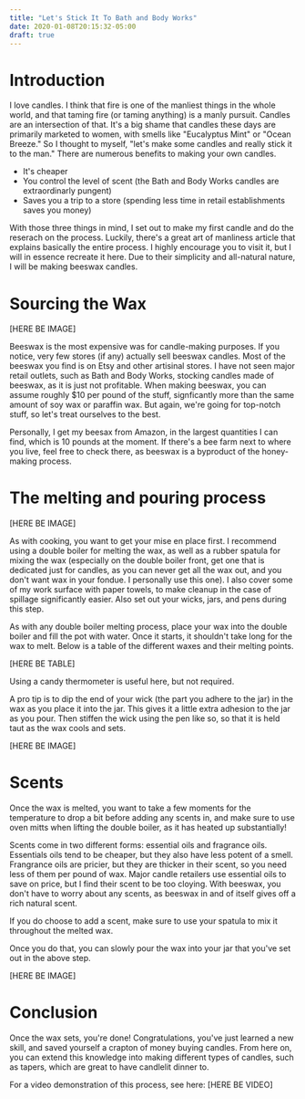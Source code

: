 ```yaml
---
title: "Let's Stick It To Bath and Body Works"
date: 2020-01-08T20:15:32-05:00
draft: true
---
```


# Introduction

I love candles. I think that fire is one of the manliest things in the whole world, and that taming fire (or taming anything) is a manly pursuit. Candles are an intersection of that. It's a big shame that candles these days are primarily marketed to women, with smells like "Eucalyptus Mint" or "Ocean Breeze." So I thought to myself, "let's make some candles and really stick it to the man." There are numerous benefits to making your own candles.

* It's cheaper
* You control the level of scent (the Bath and Body Works candles are extraordinarly pungent)
* Saves you a trip to a store (spending less time in retail establishments saves you money)

With those three things in mind, I set out to make my first candle and do the reserach on the process. Luckily, there's a great art of manliness article that explains basically the entire process. I highly encourage you to visit it, but I will in essence recreate it here. Due to their simplicity and all-natural nature, I will be making beeswax candles.

# Sourcing the Wax

[HERE BE IMAGE]

Beeswax is the most expensive was for candle-making purposes. If you notice, very few stores (if any) actually sell beeswax candles. Most of the beeswax you find is on Etsy and other artisinal stores. I have not seen major retail outlets, such as Bath and Body Works, stocking candles made of beeswax, as it is just not profitable. When making beeswax, you can assume roughly $10 per pound of the stuff, signficantly more than the same amount of soy wax or paraffin wax. But again, we're going for top-notch stuff, so let's treat ourselves to the best.

Personally, I get my beesax from Amazon, in the largest quantities I can find, which is 10 pounds at the moment. If there's a bee farm next to where you live, feel free to check there, as beeswax is a byproduct of the honey-making process.

# The melting and pouring process

[HERE BE IMAGE]

As with cooking, you want to get your mise en place first. I recommend using a double boiler for melting the wax, as well as a rubber spatula for mixing the wax (especially on the double boiler front, get one that is dedicated just for candles, as you can never get all the wax out, and you don't want wax in your fondue. I personally use this one). I also cover some of my work surface with paper towels, to make cleanup in the case of spillage significantly easier. Also set out your wicks, jars, and pens during this step.

As with any double boiler melting process, place your wax into the double boiler and fill the pot with water. Once it starts, it shouldn't take long for the wax to melt. Below is a table of the different waxes and their melting points.

[HERE BE TABLE]

Using a candy thermometer is useful here, but not required.

A pro tip is to dip the end of your wick (the part you adhere to the jar) in the wax as you place it into the jar. This gives it a little extra adhesion to the jar as you pour. Then stiffen the wick using the pen like so, so that it is held taut as the wax cools and sets.

[HERE BE IMAGE]

# Scents

Once the wax is melted, you want to take a few moments for the temperature to drop a bit before adding any scents in, and make sure to use oven mitts when lifting the double boiler, as it has heated up substantially!

Scents come in two different forms: essential oils and fragrance oils. Essentials oils tend to be cheaper, but they also have less potent of a smell. Frangrance oils are pricier, but they are thicker in their scent, so you need less of them per pound of wax. Major candle retailers use essential oils to save on price, but I find their scent to be too cloying. With beeswax, you don't have to worry about any scents, as beeswax in and of itself gives off a rich natural scent.

If you do choose to add a scent, make sure to use your spatula to mix it throughout the melted wax.

Once you do that, you can slowly pour the wax into your jar that you've set out in the above step.

[HERE BE IMAGE]

# Conclusion

Once the wax sets, you're done! Congratulations, you've just learned a new skill, and saved yourself a crapton of money buying candles. From here on, you can extend this knowledge into making different types of candles, such as tapers, which are great to have candlelit dinner to.

For a video demonstration of this process, see here: [HERE BE VIDEO]
